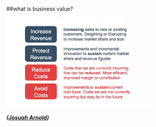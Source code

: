 <!-- .slide: data-background="resources/footer.svg" data-background-size="contain" data-background-position="bottom"  -->

##what is business value?

<a href="resources/chartering/value-framework.png" >  
  <img class="plain" height="75%" width="75%" src="resources/chartering/value-framework.png" />
</a>

_**([Josuah Arnold](http://blackswanfarming.com/understanding-value/))**_  <!-- .element: style="color:maroon; font-size: .5em" -->

<br/>
<br/>
<br/>
<br/>
<br/>
<br/>
<br/>
<br/>
<br/>
<br/>
<br/>
<aside class="notes">
  <p>
  </p>
</aside>
